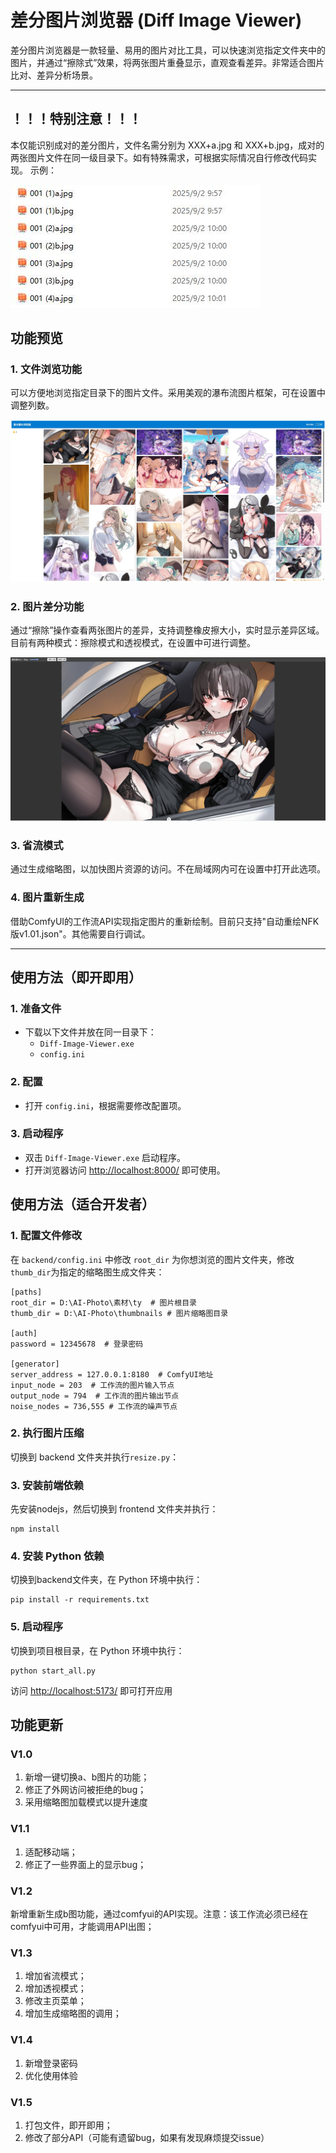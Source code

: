 # 差分图片浏览器 (Diff Image Viewer)

差分图片浏览器是一款轻量、易用的图片对比工具，可以快速浏览指定文件夹中的图片，并通过“擦除式”效果，将两张图片重叠显示，直观查看差异。非常适合图片比对、差异分析场景。

---

## ！！！特别注意！！！
本仅能识别成对的差分图片，文件名需分别为 XXX+a.jpg 和 XXX+b.jpg，成对的两张图片文件在同一级目录下。如有特殊需求，可根据实际情况自行修改代码实现。
示例：

![img_2.jpg](res/img_2.jpg)


## 功能预览

### 1. 文件浏览功能
可以方便地浏览指定目录下的图片文件。采用美观的瀑布流图片框架，可在设置中调整列数。

![img.jpg](res/img.jpg)

### 2. 图片差分功能
通过“擦除”操作查看两张图片的差异，支持调整橡皮擦大小，实时显示差异区域。
目前有两种模式：擦除模式和透视模式，在设置中可进行调整。  

![img_1.jpg](res/img_1.jpg)

### 3. 省流模式
通过生成缩略图，以加快图片资源的访问。不在局域网内可在设置中打开此选项。

### 4. 图片重新生成
借助ComfyUI的工作流API实现指定图片的重新绘制。目前只支持"自动重绘NFK版v1.01.json"。其他需要自行调试。

---

## 使用方法（即开即用）

### 1. 准备文件
- 下载以下文件并放在同一目录下：
  - `Diff-Image-Viewer.exe`
  - `config.ini`

### 2. 配置
- 打开 `config.ini`，根据需要修改配置项。

### 3. 启动程序
- 双击 `Diff-Image-Viewer.exe` 启动程序。
- 打开浏览器访问 [http://localhost:8000/](http://localhost:8000/) 即可使用。

## 使用方法（适合开发者）
### 1. 配置文件修改
在 `backend/config.ini` 中修改 `root_dir` 为你想浏览的图片文件夹，修改`thumb_dir`为指定的缩略图生成文件夹：  

```
[paths]
root_dir = D:\AI-Photo\素材\ty  # 图片根目录
thumb_dir = D:\AI-Photo\thumbnails # 图片缩略图目录

[auth]
password = 12345678  # 登录密码

[generator]
server_address = 127.0.0.1:8180  # ComfyUI地址
input_node = 203  # 工作流的图片输入节点
output_node = 794  # 工作流的图片输出节点
noise_nodes = 736,555 # 工作流的噪声节点
```

### 2. 执行图片压缩
切换到 backend 文件夹并执行`resize.py`：

### 3. 安装前端依赖
先安装nodejs，然后切换到 frontend 文件夹并执行：
```
npm install
```

### 4. 安装 Python 依赖
切换到backend文件夹，在 Python 环境中执行：
```
pip install -r requirements.txt
```

### 5. 启动程序
切换到项目根目录，在 Python 环境中执行：
```
python start_all.py
```
访问
[http://localhost:5173/](http://localhost:5173/)
即可打开应用


## 功能更新
### V1.0
1. 新增一键切换a、b图片的功能；
2. 修正了外网访问被拒绝的bug；
3. 采用缩略图加载模式以提升速度
### V1.1
1. 适配移动端；
2. 修正了一些界面上的显示bug；
### V1.2
新增重新生成b图功能，通过comfyui的API实现。注意：该工作流必须已经在comfyui中可用，才能调用API出图；
### V1.3
1. 增加省流模式；
2. 增加透视模式；
3. 修改主页菜单；
4. 增加生成缩略图的调用；
### V1.4
1. 新增登录密码
2. 优化使用体验
### V1.5
1. 打包文件，即开即用；
2. 修改了部分API（可能有遗留bug，如果有发现麻烦提交issue）
